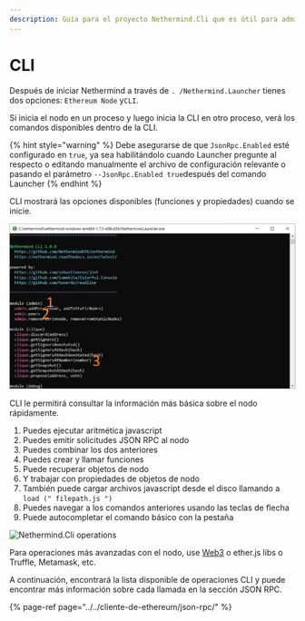 ```yaml
---
description: Guía para el proyecto Nethermind.Cli que es útil para administrar su nodo
---
```


# CLI

Después de iniciar Nethermind a través de `. /Nethermind.Launcher` tienes dos opciones: `Ethereum Node` y`CLI`.

Si inicia el nodo en un proceso y luego inicia la CLI en otro proceso, verá los comandos disponibles dentro de la CLI.

{% hint style="warning" %}
Debe asegurarse de que `JsonRpc.Enabled` esté configurado en `true`, ya sea habilitándolo cuando Launcher pregunte al respecto o editando manualmente el archivo de configuración relevante o pasando el parámetro `--JsonRpc.Enabled true`después del comando Launcher
{% endhint %}

CLI mostrará las opciones disponibles \(funciones y propiedades\) cuando se inicie.

![Nethermind.Cli vista](../../.gitbook/assets/image%20%286%29.png)

CLI le permitirá consultar la información más básica sobre el nodo rápidamente.

1. Puedes ejecutar aritmética javascript
2. Puedes emitir solicitudes JSON RPC al nodo
3. Puedes combinar los dos anteriores
4. Puedes crear y llamar funciones
5. Puede recuperar objetos de nodo
6. Y trabajar con propiedades de objetos de nodo
7. También puede cargar archivos javascript desde el disco llamando a `load (" filepath.js ")`
8. Puedes navegar a los comandos anteriores usando las teclas de flecha
9. Puede autocompletar el comando básico con la pestaña

![Nethermind.Cli operations](https://github.com/NethermindEth/docs/tree/b8c795545ab876ff12dec434d0cd00585f2ba346/.gitbook/assets/image%20%2815%29%20%283%29%20%283%29%20%283%29%20%282%29%20%282%29.png)

Para operaciones más avanzadas con el nodo, use [Web3](https://nethermind.readthedocs.io/en/latest/web3.html) o ether.js libs o Truffle, Metamask, etc.

A continuación, encontrará la lista disponible de operaciones CLI y puede encontrar más información sobre cada llamada en la sección JSON RPC.

{% page-ref page="../../cliente-de-ethereum/json-rpc/" %}

